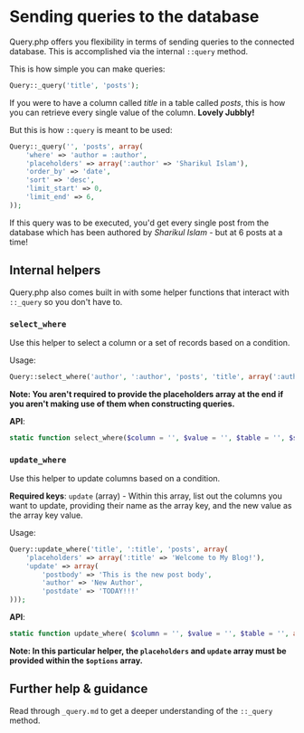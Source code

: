 # Sending queries to the database
Query.php offers you flexibility in terms of sending queries to the connected database. This is accomplished via the internal `::query` method.

This is how simple you can make queries: 
```php
Query::_query('title', 'posts');
```

If you were to have a column called _title_ in a table called _posts_, this is how you can retrieve every single value of the column. **Lovely Jubbly!**

But this is how `::query` is meant to be used:

```php
Query::_query('', 'posts', array(
	'where' => 'author = :author',
	'placeholders' => array(':author' => 'Sharikul Islam'),
	'order_by' => 'date',
	'sort' => 'desc',
	'limit_start' => 0,
	'limit_end' => 6,
));
```

If this query was to be executed, you'd get every single post from the database which has been authored by _Sharikul Islam_ - but at 6 posts at a time!

## Internal helpers
Query.php also comes built in with some helper functions that interact with `::_query` so you don't have to.

### `select_where`

Use this helper to select a column or a set of records based on a condition. 

Usage:
```php
Query::select_where('author', ':author', 'posts', 'title', array(':author' => 'Sharikul Islam'));
```

**Note: You aren't required to provide the placeholders array at the end if you aren't making use of them when constructing queries.**

**API**:
```php
static function select_where($column = '', $value = '', $table = '', $specific_column = '', array $placeholders = null);
```

### `update_where`

Use this helper to update columns based on a condition.

**Required keys**: `update` (array) - Within this array, list out the columns you want to update, providing their name as the array key, and the new value as the array key value.

Usage:
```php
Query::update_where('title', ':title', 'posts', array(
	'placeholders' => array(':title' => 'Welcome to My Blog!'),
	'update' => array(
		'postbody' => 'This is the new post body',
		'author' => 'New Author',
		'postdate' => 'TODAY!!!'
)));
```

**API**:
```php
static function update_where( $column = '', $value = '', $table = '', array $options = null);
```

**Note: In this particular helper, the `placeholders` and `update` array must be provided within the `$options` array.** 

## Further help & guidance
Read through `_query.md` to get a deeper understanding of the `::_query` method. 
